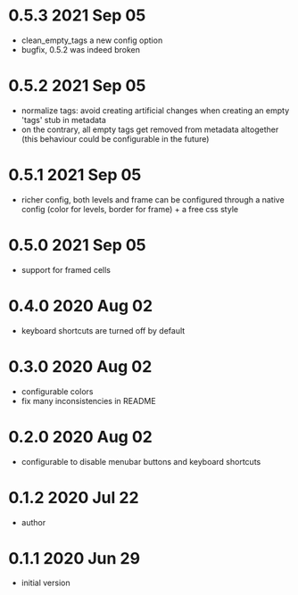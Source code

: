 # 0.5.3 2021 Sep 05

* clean_empty_tags a new config option
* bugfix, 0.5.2 was indeed broken  

# 0.5.2 2021 Sep 05

* normalize tags: avoid creating artificial changes
  when creating an empty 'tags' stub in metadata
* on the contrary, all empty tags get removed from metadata altogether
  (this behaviour could be configurable in the future)

# 0.5.1 2021 Sep 05

* richer config, both levels and frame can be configured through 
  a native config (color for levels, border for frame) + a free css style 

# 0.5.0 2021 Sep 05

* support for framed cells

# 0.4.0 2020 Aug 02

* keyboard shortcuts are turned off by default

# 0.3.0 2020 Aug 02

* configurable colors
* fix many inconsistencies in README

# 0.2.0 2020 Aug 02

* configurable to disable menubar buttons and keyboard shortcuts

# 0.1.2 2020 Jul 22

* author

# 0.1.1 2020 Jun 29

* initial version
